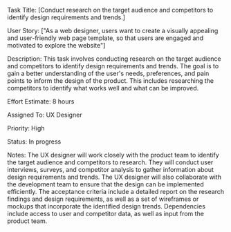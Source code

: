 Task Title: [Conduct research on the target audience and competitors to identify design requirements and trends.]

User Story: ["As a web designer, users want to create a visually appealing and user-friendly web page template, so that users are engaged and motivated to explore the website"]

Description: This task involves conducting research on the target audience and competitors to identify design requirements and trends. The goal is to gain a better understanding of the user's needs, preferences, and pain points to inform the design of the product. This includes researching the competitors to identify what works well and what can be improved.

Effort Estimate: 8 hours

Assigned To: UX Designer

Priority: High

Status: In progress

Notes: The UX designer will work closely with the product team to identify the target audience and competitors to research. They will conduct user interviews, surveys, and competitor analysis to gather information about design requirements and trends. The UX designer will also collaborate with the development team to ensure that the design can be implemented efficiently. The acceptance criteria include a detailed report on the research findings and design requirements, as well as a set of wireframes or mockups that incorporate the identified design trends. Dependencies include access to user and competitor data, as well as input from the product team.